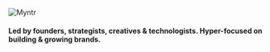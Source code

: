 ![Myntr](https://i.imgur.com/GEA1ps6.png)

#### Led by founders, strategists, creatives & technologists. Hyper-focused on building & growing brands.
